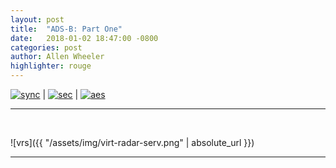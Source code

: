 ```yaml
---
layout: post
title:  "ADS-B: Part One"
date:   2018-01-02 18:47:00 -0800
categories: post
author: Allen Wheeler
highlighter: rouge
---
```

[![sync](http://img.shields.io/badge/repository-synced-blue.svg)][sandbox-sync] | 
[![sec](https://img.shields.io/badge/pgp-secure-green.svg)][page-sec] | 
[![aes](https://img.shields.io/badge/cipher-sha256-orange.svg)][cipher]

[sandbox-sync]: https://defcast.github.io
[page-sec]: https://sks-keyservers.net/
[cipher]: https://en.wikipedia.org/wiki/Cipher

<hr>
<br>


![vrs]({{ "/assets/img/virt-radar-serv.png" | absolute_url }}) 

<hr>

